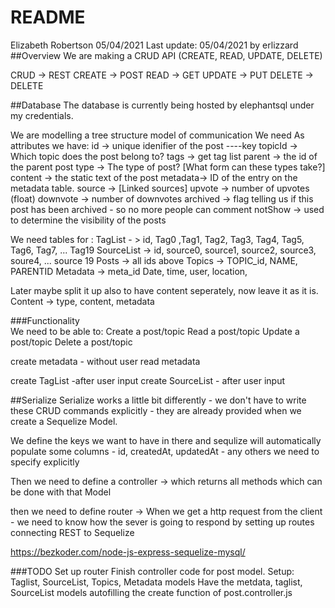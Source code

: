 # README
Elizabeth Robertson 05/04/2021
Last update: 05/04/2021  by erlizzard
##Overview
We are making a CRUD API (CREATE, READ, UPDATE, DELETE)

CRUD -> REST
CREATE -> POST
READ -> GET
UPDATE -> PUT
DELETE -> DELETE

##Database
The database is currently being hosted by elephantsql under my credentials.

We are modelling a tree structure model of communication
We need
As attributes we have:
id -> unique idenifier of the post ----key
topicId -> Which topic does the post belong to?
tags -> get tag list
parent -> the id of the parent post
type -> The type of post? [What form can these types take?]
content ->  the static text of the post
metadata-> ID of the entry on the metadata table.
source -> [Linked sources]
upvote -> number of upvotes (float)
downvote -> number of downvotes
archived -> flag telling us if this post has been archived - so no more people can comment
notShow -> used to determine the visibility of the posts

We need tables for :
TagList - > id, Tag0 ,Tag1, Tag2, Tag3, Tag4, Tag5, Tag6, Tag7, ... Tag19
SourceList -> id, source0, source1, source2, source3, soure4, ... source 19
Posts -> all ids above
Topics -> TOPIC_id, NAME, PARENTID
Metadata -> meta_id Date, time, user, location,

Later maybe split it up also to have content seperately, now leave it as it is.
Content -> type, content, metadata

###Functionality  
We need to be able to:
Create a post/topic
Read a post/topic
Update a post/topic
Delete a post/topic

create metadata - without user
read metadata

create TagList -after user input
create SourceList - after user input

##Serialize
Serialize works a little bit differently - we don't have to write these CRUD commands explicitly - they are
already provided when we create a Sequelize Model.

We define the keys we want to have in there and sequlize will automatically populate some columns - id, createdAt, updatedAt - any others we need to specify explicitly

Then we need to define a controller -> which returns all methods which can be done with that Model

then we need to define router -> When we get a http request from the client - we need to know how the sever is going to respond by setting up routes connecting REST to Sequelize

https://bezkoder.com/node-js-express-sequelize-mysql/

###TODO
Set up router
Finish controller code for post model.
Setup:
Taglist, SourceList, Topics, Metadata models
Have the metdata, taglist, SourceList models autofilling the create function of post.controller.js
